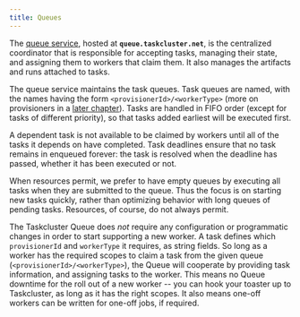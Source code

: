 ```yaml
---
title: Queues
---
```


The [queue service](/docs/reference/platform/queue), hosted at
**`queue.taskcluster.net`**, is the centralized coordinator that is responsible
for accepting tasks, managing their state, and assigning them to workers that
claim them. It also manages the artifacts and runs attached to tasks.

The queue service maintains the task queues. Task queues are named, with the
names having the form `<provisionerId>/<workerType>` (more on provisioners in a
[later chapter](/docs/manual/task-execution/provisioning)). Tasks are handled in
FIFO order (except for tasks of different priority), so that tasks added
earliest will be executed first.

A dependent task is not available to be claimed by workers until all of the
tasks it depends on have completed. Task deadlines ensure that no task remains
in enqueued forever: the task is resolved when the deadline has passed, whether
it has been executed or not.

When resources permit, we prefer to have empty queues by executing all tasks
when they are submitted to the queue. Thus the focus is on starting new tasks
quickly, rather than optimizing behavior with long queues of pending tasks.
Resources, of course, do not always permit.

The Taskcluster Queue does _not_ require any configuration or programmatic
changes in order to start supporting a new worker. A task defines which
`provisionerId` and `workerType` it requires, as string fields. So long as a
worker has the required scopes to claim a task from the given queue
(`<provisionerId>/<workerType>`), the Queue will cooperate by providing task
information, and assigning tasks to the worker. This means no Queue downtime
for the roll out of a new worker -- you can hook your toaster up to
Taskcluster, as long as it has the right scopes. It also means one-off workers
can be written for one-off jobs, if required.
